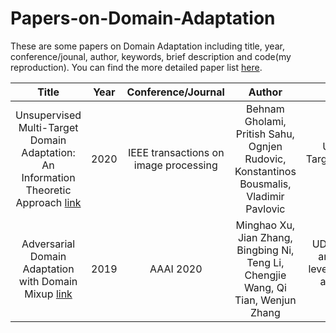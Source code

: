 # Papers-on-Domain-Adaptation
These are some papers on Domain Adaptation including title, year, conference/jounal, author, keywords, brief description and code(my reproduction). You can find the more detailed paper list [here](https://www.aminer.cn/topic/60097fc592c7f9be2100b64c?f=zh). 

| Title | Year | Conference/Journal | Author | Keywords | Description | Code(Reproduction) |
| :--------: | :----: | :----: | :----: | :----: | :----: | :----: |
|Unsupervised Multi-Target Domain Adaptation: An Information Theoretic Approach [link](https://arxiv.org/abs/1810.11547) | 2020 | IEEE transactions on image processing | Behnam Gholami, Pritish Sahu, Ognjen Rudovic, Konstantinos Bousmalis, Vladimir Pavlovic | UDA,Multi-Target,Information Theoretic |  |  |
|Adversarial Domain Adaptation with Domain Mixup [link](https://www.aminer.cn/pub/5e5e190993d709897ce48c79/adversarial-domain-adaptation-with-domain-mixup)| 2019 | AAAI 2020| Minghao Xu, Jian Zhang, Bingbing Ni, Teng Li, Chengjie Wang, Qi Tian, Wenjun Zhang | UDA,Pixel-level and Feature-level,Generative-adversarial-based | Close-set | [Code](https://github.com/ChrisAllenMing/Mixup_for_UDA) |
